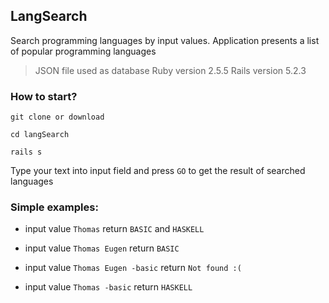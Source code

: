 ## LangSearch

Search programming languages by input values. Application presents a list of popular programming languages

> JSON file used as database
> Ruby version 2.5.5
> Rails version 5.2.3

### How to start?
  `git clone or download`

  `cd langSearch`

  `rails s`

 Type your text into input field and press `GO` to get the result of searched languages

### Simple examples:

  * input value `Thomas` return `BASIC` and `HASKELL`

  * input value `Thomas Eugen` return `BASIC`

  * input value `Thomas Eugen -basic` return `Not found :(`

  * input value `Thomas -basic` return `HASKELL`
